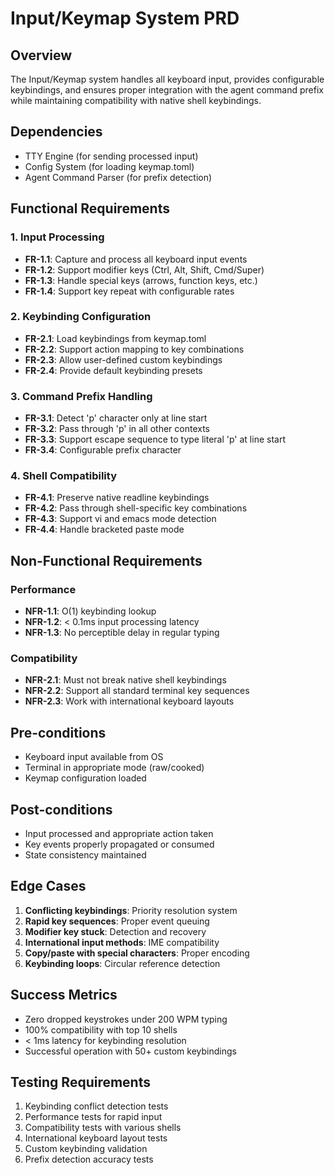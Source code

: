 # Input/Keymap System PRD

## Overview
The Input/Keymap system handles all keyboard input, provides configurable keybindings, and ensures proper integration with the agent command prefix while maintaining compatibility with native shell keybindings.

## Dependencies
- TTY Engine (for sending processed input)
- Config System (for loading keymap.toml)
- Agent Command Parser (for prefix detection)

## Functional Requirements

### 1. Input Processing
- **FR-1.1**: Capture and process all keyboard input events
- **FR-1.2**: Support modifier keys (Ctrl, Alt, Shift, Cmd/Super)
- **FR-1.3**: Handle special keys (arrows, function keys, etc.)
- **FR-1.4**: Support key repeat with configurable rates

### 2. Keybinding Configuration
- **FR-2.1**: Load keybindings from keymap.toml
- **FR-2.2**: Support action mapping to key combinations
- **FR-2.3**: Allow user-defined custom keybindings
- **FR-2.4**: Provide default keybinding presets

### 3. Command Prefix Handling
- **FR-3.1**: Detect 'p' character only at line start
- **FR-3.2**: Pass through 'p' in all other contexts
- **FR-3.3**: Support escape sequence to type literal 'p' at line start
- **FR-3.4**: Configurable prefix character

### 4. Shell Compatibility
- **FR-4.1**: Preserve native readline keybindings
- **FR-4.2**: Pass through shell-specific key combinations
- **FR-4.3**: Support vi and emacs mode detection
- **FR-4.4**: Handle bracketed paste mode

## Non-Functional Requirements

### Performance
- **NFR-1.1**: O(1) keybinding lookup
- **NFR-1.2**: < 0.1ms input processing latency
- **NFR-1.3**: No perceptible delay in regular typing

### Compatibility
- **NFR-2.1**: Must not break native shell keybindings
- **NFR-2.2**: Support all standard terminal key sequences
- **NFR-2.3**: Work with international keyboard layouts

## Pre-conditions
- Keyboard input available from OS
- Terminal in appropriate mode (raw/cooked)
- Keymap configuration loaded

## Post-conditions
- Input processed and appropriate action taken
- Key events properly propagated or consumed
- State consistency maintained

## Edge Cases
1. **Conflicting keybindings**: Priority resolution system
2. **Rapid key sequences**: Proper event queuing
3. **Modifier key stuck**: Detection and recovery
4. **International input methods**: IME compatibility
5. **Copy/paste with special characters**: Proper encoding
6. **Keybinding loops**: Circular reference detection

## Success Metrics
- Zero dropped keystrokes under 200 WPM typing
- 100% compatibility with top 10 shells
- < 1ms latency for keybinding resolution
- Successful operation with 50+ custom keybindings

## Testing Requirements
1. Keybinding conflict detection tests
2. Performance tests for rapid input
3. Compatibility tests with various shells
4. International keyboard layout tests
5. Custom keybinding validation
6. Prefix detection accuracy tests